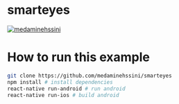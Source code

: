# smarteyes

<p align="left"> <a href="https://github.com/ryo-ma/github-profile-trophy"><img src="https://github-profile-trophy.vercel.app/?username=medaminehssini" alt="medaminehssini" /></a> </p>


# How to run this example
```bash
git clone https://github.com/medaminehssini/smarteyes
npm install # install dependencies
react-native run-android # run android
react-native run-ios # build android
```
